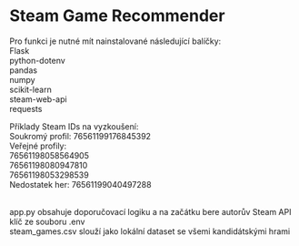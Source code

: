 # Steam Game Recommender
Pro funkci je nutné mít nainstalované následující balíčky:<br/>
Flask<br/>
python-dotenv<br/>
pandas<br/>
numpy<br/>
scikit-learn<br/>
steam-web-api<br/>
requests<br/>

Příklady Steam IDs na vyzkoušení:<br/>
Soukromý profil: 76561199176845392<br/>
Veřejné profily:<br/>
76561198058564905<br/>
76561198080947810<br/>
76561198053298539<br/>
Nedostatek her: 76561199040497288<br/>
<br/>

app.py obsahuje doporučovací logiku a na začátku bere autorův Steam API klíč ze souboru .env<br/>
steam_games.csv slouží jako lokální dataset se všemi kandidátskými hrami<br/>
